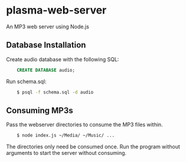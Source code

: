 # plasma-web-server
An MP3 web server using Node.js

## Database Installation
Create audio database with the following SQL:

```sql
    CREATE DATABASE audio;
```
Run schema.sql:

```bash
    $ psql -f schema.sql -d audio
```

## Consuming MP3s
Pass the webserver directories to consume the MP3 files within.

```bash
    $ node index.js ~/Media/ ~/Music/ ...
```

The directories only need be consumed once. Run the program without arguments to start the server without consuming.
